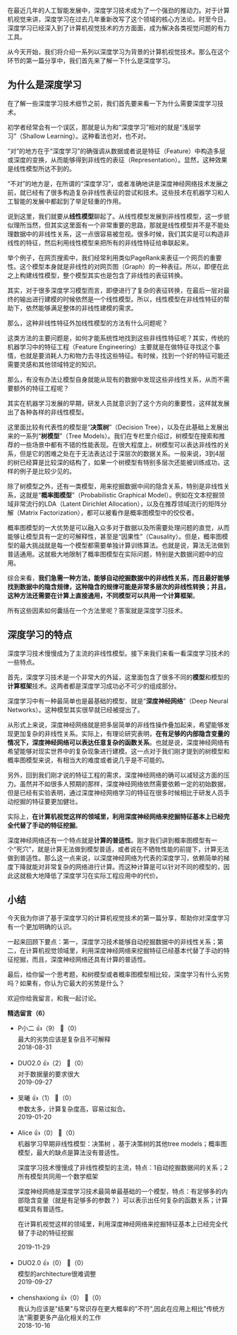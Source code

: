 在最近几年的人工智能发展中，深度学习技术成为了一个强劲的推动力。对于计算机视觉来讲，深度学习在过去几年重新改写了这个领域的核心方法论。时至今日，深度学习已经深入到了计算机视觉技术的方方面面，成为解决各类视觉问题的有力工具。

从今天开始，我们将介绍一系列以深度学习为背景的计算机视觉技术。那么在这个环节的第一篇分享中，我们首先来了解一下什么是深度学习。

## 为什么是深度学习

在了解一些深度学习技术细节之前，我们首先要来看一下为什么需要深度学习技术。

初学者经常会有一个误区，那就是认为和“深度学习”相对的就是“浅层学习”（Shallow Learning）。这种看法也对，也不对。

“对”的地方在于“深度学习”的确强调从数据或者说是特征（Feature）中构造多层或深度的变换，从而能够得到非线性的表征（Representation）。显然，这种效果是线性模型所达不到的。

“不对”的地方是，在所谓的“深度学习”，或者准确地讲是深度神经网络技术发展之前，就已经有了很多构造复杂非线性表征的尝试和技术。这些技术在机器学习和人工智能的发展中都起到了举足轻重的作用。

说到这里，我们就要从**线性模型**聊起了。从线性模型发展到非线性模型，这一步貌似理所当然，但其实这里面有一个非常重要的思路，那就是线性模型并不是不能处理数据中的非线性关系，这一点很容易被忽视。很多时候，我们其实是可以构造非线性的特征，然后利用线性模型来把所有的非线性特征给串联起来。

举个例子，在网页搜索中，我们经常利用类似PageRank来表征一个网页的重要性。这个模型本身就是非线性的对网页图（Graph）的一种表征。所以，即便在此之上构建线性模型，整个模型其实也是包含了非线性的表征转换。

其实，对于很多深度学习模型而言，即便进行了复杂的表征转换，在最后一层对最终的输出进行建模的时候依然是一个线性模型。所以，线性模型在非线性特征的帮助下，依然能够满足整体的非线性建模的需求。

那么，这种非线性特征外加线性模型的方法有什么问题呢？

这类方法的主要问题是，如何才能系统性地找到这些非线性特征呢？其实，传统的机器学习中的特征工程（Feature Engineering）主要就是在做特征寻找这个事情，也就是要消耗人力和物力去寻找这些特征。有时候，找到一个好的特征可能还需要灵感和其他领域特定的知识。

那么，有没有办法让模型自身就能从现有的数据中发现这些非线性关系，从而不需要额外的特征工程呢？

其实在机器学习发展的早期，研发人员就意识到了这个方向的重要性，这样就发展出了各种各样的非线性模型。

这里面比较有代表性的模型是“**决策树**”（Decision Tree），以及在此基础上发展出来的一系列“**树模型**”（Tree Models）。我们在专栏里介绍过，树模型在搜索和推荐的一些场景中都有不错的性能表现。在很大程度上，树模型可以表达非线性的关系，但是它的困难之处在于无法表达过于深层次的数据关系。一般来说，3到4层的树已经算是比较深的结构了，如果一个树模型有特别多层次还能被训练成功，这样的例子是比较少见的。

除了树模型之外，还有一类模型，用来挖掘数据中间的隐含关系，特别是非线性关系，这就是“**概率图模型**”（Probabilistic Graphical Model）。例如在文本挖掘领域非常流行的LDA（Latent Dirichlet Allocation），以及在推荐领域流行的矩阵分解（Matrix Factorization），都可以被看作是概率图模型中的佼佼者。

概率图模型的一大优势是可以融入众多对于数据以及所需要处理问题的直觉，从而能够让模型具有一定的可解释性，甚至是“因果性”（Causality）。但是，概率图模型的最大挑战就是每一个模型都需要单独计算训练算法。也就是说，算法无法做到普适通用。这就极大地限制了概率图模型在实际问题，特别是大数据问题中的应用。

综合来看，**我们急需一种方法，能够自动挖掘数据中的非线性关系，而且最好能够找到数据中的隐含规律，这种隐含的规律可能是非常多层次的非线性转换；并且，这种方法还需要在计算上直接通用，不同模型可以共用一个计算框架**。

所有这些因素如何囊括在一个方法里呢？答案就是深度学习技术。

## 深度学习的特点

深度学习技术慢慢成为了主流的非线性模型。接下来我们来看一看深度学习技术的一些特点。

首先，深度学习技术是一个非常大的外延，这里面包含了很多不同的**模型**和模型的**计算框架**技术。这两者都是深度学习成功必不可少的组成部分。

深度学习中有一种最简单也是最基础的模型，就是“**深度神经网络**”（Deep Neural Networks）。这种模型其实很早就已经被提出了。

从形式上来说，深度神经网络就是把多层简单的非线性操作叠加起来，希望能够发现更加复杂的非线性关系。实际上，有理论研究表明，**在有足够的内部隐含变量的情况下，深度神经网络可以表达任意复杂的函数关系**。也就是说，深度神经网络有希望能够对现实世界中的复杂现象进行建模。这一点对于我们刚才提到的树模型和概率图模型来说，有相当大的难度或者说几乎是不可能的。

另外，回到我们刚才说的特征工程的需求，深度神经网络的确可以减轻这方面的压力。虽然并不如很多人预期的那样，深度神经网络依然需要依赖一定的初始数据，但是已经有实验表明，通过深度神经网络学习的特征在很多时候相比于研发人员手动挖掘的特征要更加健壮。

实际上，**在计算机视觉这样的领域里，利用深度神经网络来挖掘特征基本上已经完全代替了手动的特征挖掘**。

深度神经网络还有一个特点就是**计算的普适性**。刚才我们讲到概率图模型有一个“死穴”，就是计算无法做到模型普适，或者说在不牺牲性能的前提下，计算无法做到普适性。那么这一点来说，以深度神经网络为代表的深度学习，依赖简单的梯度下降就能对非常复杂的网络进行计算。而这种计算是可以针对不同的模型的，因此这就极大地降低了深度学习在实际工程应用中的代价。

## 小结

今天我为你讲了基于深度学习的计算机视觉技术的第一篇分享，帮助你对深度学习有一个更加明确的认识。

一起来回顾下要点：第一，深度学习技术能够自动挖掘数据中的非线性关系；第二，在计算机视觉领域里，利用深度神经网络来挖掘特征已经基本代替了手动的特征挖掘，而且，深度神经网络还具有计算的普适性。

最后，给你留一个思考题，和树模型或者概率图模型相比较，深度学习有什么劣势吗？如果有，你认为它最大的劣势是什么？

欢迎你给我留言，和我一起讨论。
<div><strong>精选留言（6）</strong></div><ul>
<li><span>P小二</span> 👍（9） 💬（0）<div>最大的劣势应该是复杂且不可解释</div>2018-08-31</li><br/><li><span>DUO2.0</span> 👍（2） 💬（0）<div>对于数据量的要求很大</div>2019-09-27</li><br/><li><span>吴曦</span> 👍（1） 💬（0）<div>参数太多，计算复杂度高，容易过拟合。</div>2019-01-20</li><br/><li><span>Alice</span> 👍（0） 💬（0）<div>机器学习早期非线性模型：决策树 ，基于决策树的其他tree models；概率图模型，最大的缺点是算法没有普适性。

深度学习技术慢慢成了非线性模型的主流，特点：1自动挖掘数据间的关系；2所有模型共同用一个数学框架

深度神经网络是深度学习技术最简单最基础的一个模型，特点：有足够多的内部隐含变量（就是有足够多的参数？）可以表示出任何复杂的函数关系；计算框架具有普适性。


在计算机视觉这样的领域里，利用深度神经网络来挖掘特征基本上已经完全代替了手动的特征挖掘</div>2019-11-29</li><br/><li><span>DUO2.0</span> 👍（0） 💬（0）<div>模型的architecture很难调整</div>2019-09-27</li><br/><li><span>chenshaxiong</span> 👍（0） 💬（0）<div>我认为应该是&quot;结果&quot;与常识存在更大概率的&quot;不符&quot;,因此在应用上相比&quot;传统方法&quot;需要更多产品化相关的工作</div>2018-10-16</li><br/>
</ul>